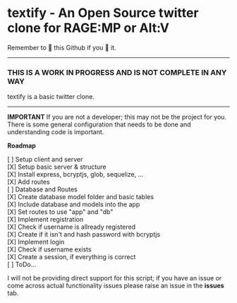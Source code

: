 # textify - An Open Source twitter clone for RAGE:MP or Alt:V

Remember to 🌟 this Github if you 💖 it.

---

### THIS IS A WORK IN PROGRESS AND IS NOT COMPLETE IN ANY WAY

textify is a basic twitter clone.

---

**IMPORTANT** If you are not a developer; this may not be the project for you. There is some general configuration that needs to be done and understanding code is important.

**Roadmap**

[ ] Setup client and server  
 [X] Setup basic server & structure  
  [X] Install express, bcryptjs, glob, sequelize, ...  
  [X] Add routes  
 [ ] Database and Routes  
  [X] Create database model folder and basic tables  
  [X] Include database and models into the app  
  [X] Set routes to use "app" and "db"  
  [X] Implement registration  
   [X] Check if username is allready registered  
   [X] Create if it isn't and hash password with bcryptjs  
  [X] Implement login  
    [X] Check if username exists  
    [X] Create a session, if everything is correct  
  [ ] ToDo...  

I will not be providing direct support for this script; if you have an issue or come across actual functionality issues please raise an issue in the **issues** tab.